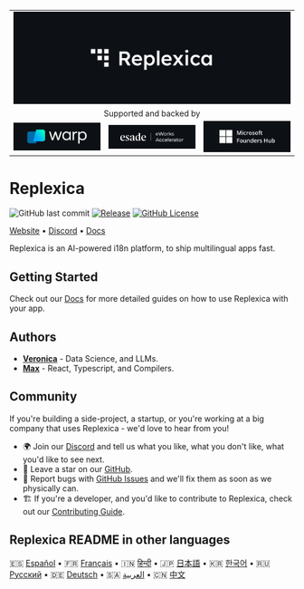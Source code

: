 <table width="100%">
    <tr>
        <td colspan="3">
            <a href="https://replexica.com">
                <img src="/content/banner.dark.png" width="100%" />
            </a>
        </td>
    </tr>
    <tr>
        <td colspan="3" align="center">
            Supported and backed by
        </td>
    </tr>
    <tr>
        <td width="33%">
            <a target="_blank" href="https://www.warp.dev/?utm_source=github&utm_medium=referral&utm_campaign=replexica_20240626">
                <img src="/content/warp.dark.png" />
            </a>
        </td>
        <td width="33%">
            <a target="_blank" href="https://www.esade.edu/en/learning-innovation/rambla/eworks">
                <img src="/content/eworks.dark.png" />
            </a>
        </td>
        <td width="33%">
            <a target="_blank" href="https://foundershub.startups.microsoft.com">
                <img src="/content/ms-f-hub.dark.png" />
            </a>
        </td>
    </tr>
</table>

# Replexica

![GitHub last commit](https://img.shields.io/github/last-commit/replexica/replexica)
[![Release](https://github.com/replexica/replexica/actions/workflows/release.yml/badge.svg)](https://github.com/replexica/replexica/actions/workflows/release.yml)
[![GitHub License](https://img.shields.io/github/license/replexica/replexica)](https://github.com/replexica/replexica/blob/main/LICENSE.md)

[Website](https://replexica.com) •
[Discord](https://replexica.com/go/discord) •
[Docs](https://replexica.com/go/docs)

Replexica is an AI-powered i18n platform, to ship multilingual apps fast.

## Getting Started

Check out our [Docs](https://replexica.com/go/docs) for more detailed guides on how to use Replexica with your app.

## Authors

* **[Veronica](https://github.com/vrcprl)** - Data Science, and LLMs.
* **[Max](https://github.com/maxprilutskiy)** - React, Typescript, and Compilers.

## Community

If you're building a side-project, a startup, or you're working at a big company that uses Replexica - we'd love to hear from you!

* 🌍 Join our [Discord](https://discord.gg/GeK6AuSqzw) and tell us what you like, what you don't like, what you'd like to see next.
* 🌟 Leave a star on our [GitHub](https://github.com/replexica/replexica).
* 🐞 Report bugs with [GitHub Issues](https://github.com/replexica/replexica/issues) and we'll fix them as soon as we physically can.
* 🏗️ If you're a developer, and you'd like to contribute to Replexica, check out our [Contributing Guide](./CONTRIBUTING.md).

## Replexica README in other languages

🇪🇸 [Español](/readme/es.md) •
🇫🇷 [Français](/readme/fr.md) •
🇮🇳 [हिन्दी](/readme/hi.md) •
🇯🇵 [日本語](/readme/ja.md) •
🇰🇷 [한국어](/readme/ko.md) •
🇷🇺 [Русский](/readme/ru.md) •
🇩🇪 [Deutsch](/readme/de.md) •
🇸🇦 [العربية](/readme/ar.md) •
🇨🇳 [中文](/readme/zh.md)
